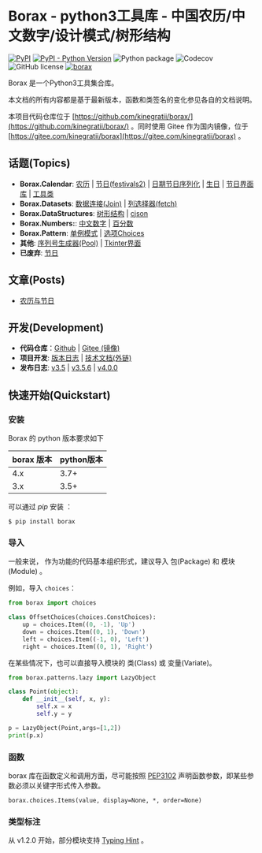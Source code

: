 # Borax - python3工具库 - 中国农历/中文数字/设计模式/树形结构

[![PyPI](https://img.shields.io/pypi/v/borax.svg)](https://pypi.org/project/borax) 
[![PyPI - Python Version](https://img.shields.io/pypi/pyversions/borax.svg)](https://pypi.org/project/borax)
![Python package](https://github.com/kinegratii/borax/workflows/Python%20package/badge.svg)
![Codecov](https://codecov.io/github/kinegratii/borax/coverage.svg)
![GitHub license](https://img.shields.io/github/license/kinegratii/borax)
[![borax](https://snyk.io/advisor/python/borax/badge.svg)](https://snyk.io/advisor/python/borax)

Borax 是一个Python3工具集合库。

本文档的所有内容都是基于最新版本，函数和类签名的变化参见各自的文档说明。

本项目代码仓库位于 [https://github.com/kinegratii/borax/](https://github.com/kinegratii/borax/) 。同时使用 Gitee 作为国内镜像，位于 [https://gitee.com/kinegratii/borax](https://gitee.com/kinegratii/borax) 。

## 话题(Topics)

- **Borax.Calendar**:  [农历](guides/lunardate) | [节日(festivals2)](guides/festivals2)  | [日期节日序列化](guides/festivals2-serialize) | [生日](guides/birthday) | [节日界面库](guides/festivals-ui) | [工具类](guides/calendars-utils)
- **Borax.Datasets**: [数据连接(Join)](guides/join) | [列选择器(fetch)](guides/fetch) 
- **Borax.DataStructures**:  [树形结构](guides/tree) | [cjson](guides/cjson) 
- **Borax.Numbers:**: [中文数字](guides/numbers) |  [百分数](guides/percentage)
- **Borax.Pattern**: [单例模式](guides/singleton) | [选项Choices](guides/choices)
- **其他**: [序列号生成器(Pool)](guides/serial_pool) | [Tkinter界面](guides/ui)
- **已废弃**: [节日](guides/festival)

## 文章(Posts)

- [农历与节日](guides/festivals2-usage) 

## 开发(Development)

- **代码仓库**：[Github](https://github.com/kinegratii/borax/) | [Gitee (镜像)](https://gitee.com/kinegratii/borax)
- **项目开发**:  [版本日志](changelog) | [技术文档(外链)](http://fd8cc08f.wiz06.com/wapp/pages/view/share/s/3Zzc2f0LJQ3w2TWIQb0ZMSna1zg4gs1vPQmb2vlh9M2zhqK8)
- **发布日志**: [v3.5](release-note/v350) | [v3.5.6](release-note/v356) | [v4.0.0](release-note/v400)

## 快速开始(Quickstart)

### 安装

Borax 的 python 版本要求如下

| borax 版本 | python版本 |
| ------ | ------ |
| 4.x | 3.7+ |
| 3.x | 3.5+ |

可以通过 *pip* 安装 ：

```shell
$ pip install borax
```

### 导入

一般来说， 作为功能的代码基本组织形式，建议导入 包(Package) 和  模块(Module) 。

例如，导入 `choices`：

```python
from borax import choices

class OffsetChoices(choices.ConstChoices):
    up = choices.Item((0, -1), 'Up')
    down = choices.Item((0, 1), 'Down')
    left = choices.Item((-1, 0), 'Left')
    right = choices.Item((0, 1), 'Right')
```

在某些情况下，也可以直接导入模块的 类(Class) 或 变量(Variate)。

```python
from borax.patterns.lazy import LazyObject

class Point(object):
    def __init__(self, x, y):
        self.x = x
        self.y = y

p = LazyObject(Point,args=[1,2])
print(p.x)
```

### 函数

borax 库在函数定义和调用方面，尽可能按照 [PEP3102](https://www.python.org/dev/peps/pep-3102/) 声明函数参数，即某些参数必须以关键字形式传入参数。

```
borax.choices.Items(value, display=None, *, order=None)
```

### 类型标注

从 v1.2.0 开始，部分模块支持 [Typing Hint](https://docs.python.org/3/library/typing.html) 。